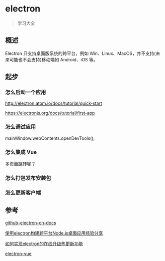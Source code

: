 # electron

> 学习大全

## 概述

Electron 只支持桌面版系统的跨平台，例如 Win、Linux、MacOS，并不支持(未来可能也不会支持)移动端如 Android、iOS 等。

## 起步

### 怎么启动一个应用

http://electron.atom.io/docs/tutorial/quick-start

https://electronjs.org/docs/tutorial/first-app

### 怎么调试应用

mainWindow.webContents.openDevTools();

### 怎么集成 Vue

多页面跳转呢？

### 怎么打包发布安装包

### 怎么更新客户端

## 参考

[github-electron-cn-docs](https://github.com/amhoho/electron-cn-docs)

[使用electron构建跨平台Node.js桌面应用经验分享](https://www.zhangxinxu.com/wordpress/2017/05/electron-node-js-desktop-application-experience/)

[如何实现electron的在线升级热更新功能](https://www.zhangxinxu.com/wordpress/2017/06/how-electron-online-update-hot-fix/)

[electron-vue](https://simulatedgreg.gitbooks.io/electron-vue/content/cn/)
